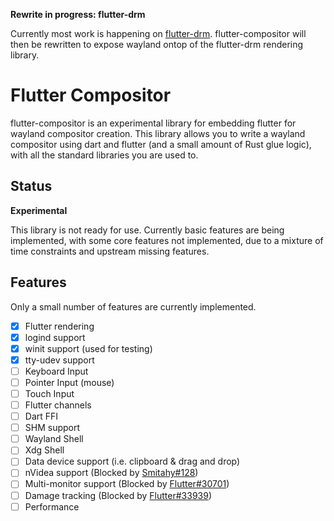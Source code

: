 **Rewrite in progress: flutter-drm**

Currently most work is happening on [flutter-drm](https://github.com/csnewman/flutter-drm). flutter-compositor will then be rewritten to expose wayland ontop of the flutter-drm rendering library.


# Flutter Compositor
flutter-compositor is an experimental library for embedding flutter for wayland compositor creation. This library allows you to write a wayland compositor using dart and flutter (and a small amount of Rust glue logic), with all the standard libraries you are used to.

## Status
**Experimental**

This library is not ready for use. Currently basic features are being implemented, with some core features not implemented, due to a mixture of time constraints and upstream missing features.

## Features
Only a small number of features are currently implemented.
- [x] Flutter rendering
- [x] logind support
- [x] winit support (used for testing)
- [x] tty-udev support
- [ ] Keyboard Input
- [ ] Pointer Input (mouse)
- [ ] Touch Input
- [ ] Flutter channels
- [ ] Dart FFI
- [ ] SHM support
- [ ] Wayland Shell
- [ ] Xdg Shell
- [ ] Data device support (i.e. clipboard & drag and drop)
- [ ] nVidea support (Blocked by [Smitahy#128](https://github.com/Smithay/smithay/issues/128))
- [ ] Multi-monitor support (Blocked by [Flutter#30701](https://github.com/flutter/flutter/issues/30701))
- [ ] Damage tracking (Blocked by [Flutter#33939](https://github.com/flutter/flutter/issues/33939))
- [ ] Performance
